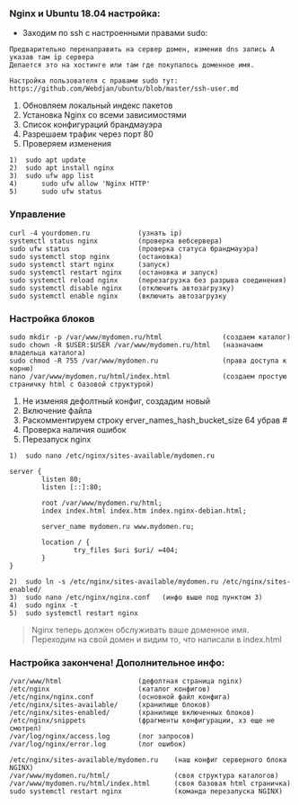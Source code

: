 ### Nginx и Ubuntu 18.04 настройка:

* Заходим по ssh с настроенными правами sudo:

``` 
Предварительно перенаправить на сервер домен, изменив dns запись А
указав там ip сервера
Делается это на хостинге или там где покупалось доменное имя.

Настройка пользователя с правами sudo тут: 
https://github.com/Webdjan/ubuntu/blob/master/ssh-user.md
```

1. Обновляем локальный индекс пакетов
2. Установка Nginx со всеми зависимостями
3. Список конфигураций брандмауэра
4. Разрешаем трафик через порт 80
5. Проверяем изменения

```text
1)	sudo apt update
2)	sudo apt install nginx
3)	sudo ufw app list
4)      sudo ufw allow 'Nginx HTTP'
5)      sudo ufw status
```

### Управление

```text
curl -4 yourdomen.ru            (узнать ip)
systemctl status nginx          (проверка вебсервера)
sudo ufw status                 (проверка статуса брандмауэра)
sudo systemctl stop nginx       (остановка)
sudo systemctl start nginx      (запуск) 
sudo systemctl restart nginx    (остановка и запуск)
sudo systemctl reload nginx     (перезагрузка без разрыва соединения)
sudo systemctl disable nginx    (отключить автозагрузку)
sudo systemctl enable nginx     (включить автозагрузку
```

### Настройка блоков

```text
sudo mkdir -p /var/www/mydomen.ru/html               (создаем каталог)
sudo chown -R $USER:$USER /var/www/mydomen.ru/html   (назначаем владельца каталога)
sudo chmod -R 755 /var/www/mydomen.ru                (права доступа к корню)
nano /var/www/mydomen.ru/html/index.html             (создаем простую страничку html с базовой структурой)
```

1.  Не изменяя дефолтный конфиг, создадим новый
2.  Включение файла
3.  Раскомментируем строку erver_names_hash_bucket_size 64 убрав #
4.  Проверка наличия ошибок
5.  Перезапуск nginx

```text
1)  sudo nano /etc/nginx/sites-available/mydomen.ru

server {
        listen 80;
        listen [::]:80;

        root /var/www/mydomen.ru/html;
        index index.html index.htm index.nginx-debian.html;

        server_name mydomen.ru www.mydomen.ru;

        location / {
                try_files $uri $uri/ =404;
        }
}
```

```text
2)  sudo ln -s /etc/nginx/sites-available/mydomen.ru /etc/nginx/sites-enabled/
3)  sudo nano /etc/nginx/nginx.conf   (инфо выше под пунктом 3)
4)  sudo nginx -t
5)  sudo systemctl restart nginx
```


> Nginx теперь должен обслуживать ваше доменное имя. Переходим на свой домен и видим то, что написали в
> index.html

### Настройка закончена! Дополнительное инфо:

```text
/var/www/html                   (дефолтная страница nginx)
/etc/nginx                      (каталог конфигов)
/etc/nginx/nginx.conf           (основной файл конфига)
/etc/nginx/sites-available/     (хранилище блоков)
/etc/nginx/sites-enabled/       (хранилище включенных блоков)
/etc/nginx/snippets             (фрагменты конфигурации, хз еще не смотрел)
/var/log/nginx/access.log       (лог запросов)
/var/log/nginx/error.log        (лог ошибок)
```

```text
/etc/nginx/sites-available/mydomen.ru    (наш конфиг серверного блока NGINX)
/var/www/mydomen.ru/html/                (своя структура каталогов)
/var/www/mydomen.ru/html/index.html      (своя базовая html страничка)
sudo systemctl restart nginx             (команда перезапуска NGINX)
```
